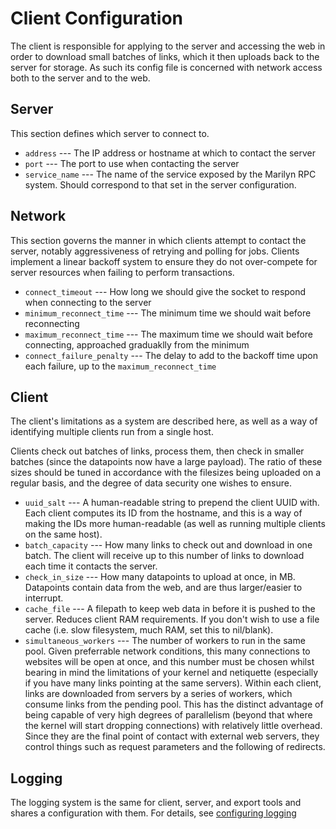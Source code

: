 Client Configuration
====================
The client is responsible for applying to the server and accessing the web in order to download small batches of links, which it then uploads back to the server for storage.  As such its config file is concerned with network access both to the server and to the web.



Server
------
This section defines which server to connect to.

 * `address` --- The IP address or hostname at which to contact the server
 * `port` --- The port to use when contacting the server
 * `service_name` --- The name of the service exposed by the Marilyn RPC system.  Should correspond to that set in the server configuration.



Network
-------
This section governs the manner in which clients attempt to contact the server, notably aggressiveness of retrying and polling for jobs.  Clients implement a linear backoff system to ensure they do not over-compete for server resources when failing to perform transactions.

 * `connect_timeout` --- How long we should give the socket to respond when connecting to the server
 * `minimum_reconnect_time` --- The minimum time we should wait before reconnecting
 * `maximum_reconnect_time` --- The maximum time we should wait before connecting, approached graduaklly from the minimum
 * `connect_failure_penalty` --- The delay to add to the backoff time upon each failure, up to the `maximum_reconnect_time`

Client
------
The client's limitations as a system are described here, as well as a way of identifying multiple clients run from a single host.  

Clients check out batches of links, process them, then check in smaller batches (since the datapoints now have a large payload).  The ratio of these sizes should be tuned in accordance with the filesizes being uploaded on a regular basis, and the degree of data security one wishes to ensure.

 * `uuid_salt` --- A human-readable string to prepend the client UUID with.  Each client computes its ID from the hostname, and this is a way of making the IDs more human-readable (as well as running multiple clients on the same host).
 * `batch_capacity` --- How many links to check out and download in one batch.  The client will receive up to this number of links to download each time it contacts the server.
 * `check_in_size` --- How many datapoints to upload at once, in MB.  Datapoints contain data from the web, and are thus larger/easier to interrupt.
 * `cache_file` --- A filepath to keep web data in before it is pushed to the server.  Reduces client RAM requirements.  If you don't wish to use a file cache (i.e. slow filesystem, much RAM, set this to nil/blank).
 * `simultaneous_workers` --- The number of workers to run in the same pool.  Given preferrable network conditions, this many connections to websites will be open at once, and this number must be chosen whilst bearing in mind the limitations of your kernel and netiquette (especially if you have many links pointing at the same servers).  Within each client, links are downloaded from servers by a series of workers, which consume links from the pending pool.  This has the distinct advantage of being capable of very high degrees of parallelism (beyond that where the kernel will start dropping connections) with relatively little overhead.  Since they are the final point of contact with external web servers, they control things such as request parameters and the following of redirects.


  
Logging
-------
The logging system is the same for client, server, and export tools and shares a configuration with them.  For details, see [configuring logging](log_config.html)
